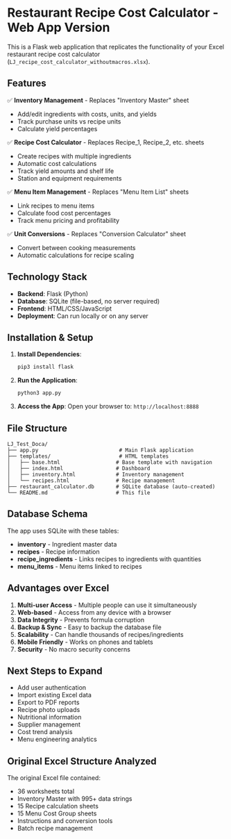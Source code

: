 # Restaurant Recipe Cost Calculator - Web App Version

This is a Flask web application that replicates the functionality of your Excel restaurant recipe cost calculator (`LJ_recipe_cost_calculator_withoutmacros.xlsx`).

## Features

✅ **Inventory Management** - Replaces "Inventory Master" sheet
- Add/edit ingredients with costs, units, and yields
- Track purchase units vs recipe units
- Calculate yield percentages

✅ **Recipe Cost Calculator** - Replaces Recipe_1, Recipe_2, etc. sheets
- Create recipes with multiple ingredients
- Automatic cost calculations
- Track yield amounts and shelf life
- Station and equipment requirements

✅ **Menu Item Management** - Replaces "Menu Item List" sheets
- Link recipes to menu items
- Calculate food cost percentages
- Track menu pricing and profitability

✅ **Unit Conversions** - Replaces "Conversion Calculator" sheet
- Convert between cooking measurements
- Automatic calculations for recipe scaling

## Technology Stack

- **Backend**: Flask (Python)
- **Database**: SQLite (file-based, no server required)
- **Frontend**: HTML/CSS/JavaScript
- **Deployment**: Can run locally or on any server

## Installation & Setup

1. **Install Dependencies**:
   ```bash
   pip3 install flask
   ```

2. **Run the Application**:
   ```bash
   python3 app.py
   ```

3. **Access the App**:
   Open your browser to: `http://localhost:8888`

## File Structure

```
LJ_Test_Doca/
├── app.py                          # Main Flask application
├── templates/                      # HTML templates
│   ├── base.html                  # Base template with navigation
│   ├── index.html                 # Dashboard
│   ├── inventory.html             # Inventory management
│   └── recipes.html               # Recipe management
├── restaurant_calculator.db       # SQLite database (auto-created)
└── README.md                      # This file
```

## Database Schema

The app uses SQLite with these tables:

- **inventory** - Ingredient master data
- **recipes** - Recipe information
- **recipe_ingredients** - Links recipes to ingredients with quantities
- **menu_items** - Menu items linked to recipes

## Advantages over Excel

1. **Multi-user Access** - Multiple people can use it simultaneously
2. **Web-based** - Access from any device with a browser
3. **Data Integrity** - Prevents formula corruption
4. **Backup & Sync** - Easy to backup the database file
5. **Scalability** - Can handle thousands of recipes/ingredients
6. **Mobile Friendly** - Works on phones and tablets
7. **Security** - No macro security concerns

## Next Steps to Expand

- Add user authentication
- Import existing Excel data
- Export to PDF reports
- Recipe photo uploads
- Nutritional information
- Supplier management
- Cost trend analysis
- Menu engineering analytics

## Original Excel Structure Analyzed

The original Excel file contained:
- 36 worksheets total
- Inventory Master with 995+ data strings
- 15 Recipe calculation sheets
- 15 Menu Cost Group sheets
- Instructions and conversion tools
- Batch recipe management
